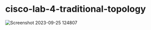 # cisco-lab-4-traditional-topology
![Screenshot 2023-09-25 124807](https://github.com/smsufi/cisco-lab-4-traditional-topology/assets/39963872/f0672251-6d39-4188-9d34-85e9d76be46a)
